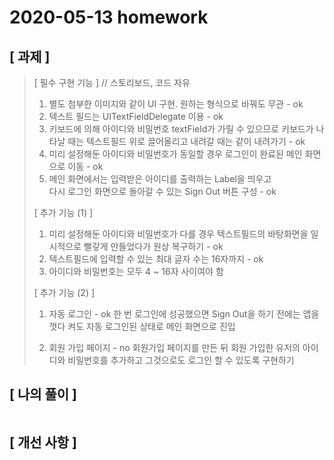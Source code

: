 # 2020-05-13 homework

## [ 과제 ]

> [ 필수 구현 기능 ]
> // 스토리보드, 코드 자유
>
> 1. 별도 첨부한 이미지와 같이 UI 구현. 원하는 형식으로 바꿔도 무관 - ok
> 2. 텍스트 필드는 UITextFieldDelegate 이용 - ok
> 3. 키보드에 의해 아이디와 비밀번호 textField가 가릴 수 있으므로 
>    키보드가 나타날 때는 텍스트필드 위로 끌어올리고 내려갈 때는 같이 내려가기 - ok
> 4. 미리 설정해둔 아이디와 비밀번호가 동일할 경우 로그인이 완료된 메인 화면으로 이동 - ok
> 5. 메인 화면에서는 입력받은 아이디를 출력하는 Label을 띄우고  
>    다시 로그인 화면으로 돌아갈 수 있는 Sign Out 버튼 구성 - ok
>
>
> [ 추가 기능 (1) ]
> 1. 미리 설정해둔 아이디와 비밀번호가 다를 경우 텍스트필드의 바탕화면을 일시적으로 빨갛게 만들었다가 원상 복구하기 - ok
> 2. 텍스트필드에 입력할 수 있는 최대 글자 수는 16자까지 - ok
> 3. 아이디와 비밀번호는 모두 4 ~ 16자 사이여야 함  
>
>
> [ 추가 기능 (2) ]
> 1. 자동 로그인 - ok 
> 한 번 로그인에 성공했으면 Sign Out을 하기 전에는 앱을 껏다 켜도 자동 로그인된 상태로 메인 화면으로 진입
>
> 2. 회원 가입 페이지 - no
> 회원가입 페이지를 만든 뒤 회원 가입한 유저의 아이디와 비밀번호를 추가하고
> 그것으로도 로그인 할 수 있도록 구현하기

## [ 나의 풀이 ]

```swift

```

## [ 개선 사항 ]

```swift

```

